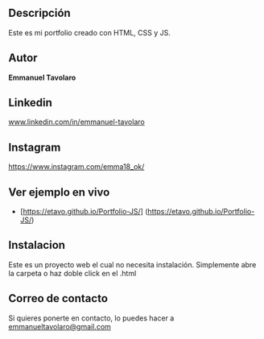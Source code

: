 ## Descripción

Este es mi portfolio creado con HTML, CSS y JS.

## Autor
**Emmanuel Tavolaro**

## Linkedin
www.linkedin.com/in/emmanuel-tavolaro

## Instagram
https://www.instagram.com/emma18_ok/

## Ver ejemplo en vivo
- [https://etavo.github.io/Portfolio-JS/] (https://etavo.github.io/Portfolio-JS/)

## Instalacion
Este es un proyecto web el cual no necesita instalación. Simplemente abre la carpeta o haz doble click en el .html

## Correo de contacto
Si quieres ponerte en contacto, lo puedes hacer a emmanueltavolaro@gmail.com
